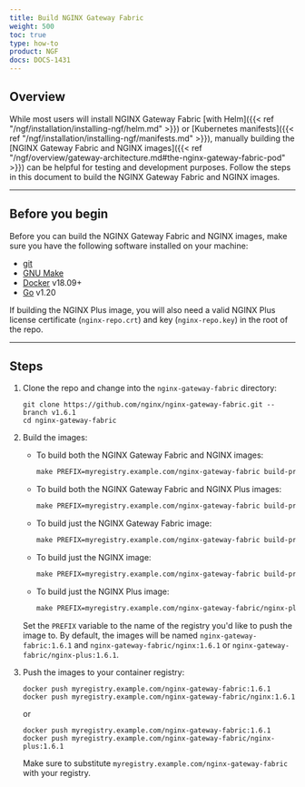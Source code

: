 ```yaml
---
title: Build NGINX Gateway Fabric
weight: 500
toc: true
type: how-to
product: NGF
docs: DOCS-1431
---
```


## Overview

While most users will install NGINX Gateway Fabric [with Helm]({{< ref "/ngf/installation/installing-ngf/helm.md" >}}) or [Kubernetes manifests]({{< ref "/ngf/installation/installing-ngf/manifests.md" >}}), manually building the [NGINX Gateway Fabric and NGINX images]({{< ref "/ngf/overview/gateway-architecture.md#the-nginx-gateway-fabric-pod" >}}) can be helpful for testing and development purposes. Follow the steps in this document to build the NGINX Gateway Fabric and NGINX images.

---

## Before you begin

Before you can build the NGINX Gateway Fabric and NGINX images, make sure you have the following software
installed on your machine:

- [git](https://git-scm.com/)
- [GNU Make](https://www.gnu.org/software/software.html)
- [Docker](https://www.docker.com/) v18.09+
- [Go](https://go.dev/doc/install) v1.20

If building the NGINX Plus image, you will also need a valid NGINX Plus license certificate (`nginx-repo.crt`) and key (`nginx-repo.key`) in the root of the repo.

---

## Steps

1. Clone the repo and change into the `nginx-gateway-fabric` directory:

   ```shell
   git clone https://github.com/nginx/nginx-gateway-fabric.git --branch v1.6.1
   cd nginx-gateway-fabric
   ```

1. Build the images:

   - To build both the NGINX Gateway Fabric and NGINX images:

     ```makefile
     make PREFIX=myregistry.example.com/nginx-gateway-fabric build-prod-images
     ```

   - To build both the NGINX Gateway Fabric and NGINX Plus images:

     ```makefile
     make PREFIX=myregistry.example.com/nginx-gateway-fabric build-prod-images-with-plus
     ```

   - To build just the NGINX Gateway Fabric image:

     ```makefile
     make PREFIX=myregistry.example.com/nginx-gateway-fabric build-prod-ngf-image
     ```

   - To build just the NGINX image:

     ```makefile
     make PREFIX=myregistry.example.com/nginx-gateway-fabric build-prod-nginx-image
     ```

   - To build just the NGINX Plus image:

     ```makefile
     make PREFIX=myregistry.example.com/nginx-gateway-fabric/nginx-plus build-prod-nginx-plus-image
     ```

   Set the `PREFIX` variable to the name of the registry you'd like to push the image to. By default, the images will be
   named `nginx-gateway-fabric:1.6.1` and `nginx-gateway-fabric/nginx:1.6.1` or `nginx-gateway-fabric/nginx-plus:1.6.1`.

1. Push the images to your container registry:

   ```shell
   docker push myregistry.example.com/nginx-gateway-fabric:1.6.1
   docker push myregistry.example.com/nginx-gateway-fabric/nginx:1.6.1
   ```

   or

   ```shell
   docker push myregistry.example.com/nginx-gateway-fabric:1.6.1
   docker push myregistry.example.com/nginx-gateway-fabric/nginx-plus:1.6.1
   ```

   Make sure to substitute `myregistry.example.com/nginx-gateway-fabric` with your registry.
